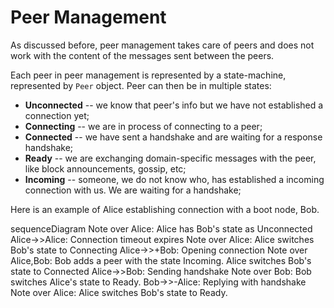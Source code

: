 # Peer Management

As discussed before, peer management takes care of peers and does not work with the content of the
messages sent between the peers.

Each peer in peer management is represented by a state-machine, represented by `Peer` object. Peer can then be in
multiple states:
* **Unconnected** -- we know that peer's info but we have not established a connection yet;
* **Connecting** -- we are in process of connecting to a peer;
* **Connected** -- we have sent a handshake and are waiting for a response handshake;
* **Ready** -- we are exchanging domain-specific messages with the peer, like block announcements, gossip, etc;
* **Incoming** -- someone, we do not know who, has established a incoming connection with us. We are waiting for a handshake;

Here is an example of Alice establishing connection with a boot node, Bob.
<div class="mermaid">
sequenceDiagram
    Note over Alice: Alice has Bob's state as Unconnected
    Alice->>Alice: Connection timeout expires
    Note over Alice: Alice switches Bob's state to Connecting
    Alice->>+Bob: Opening connection
    Note over Alice,Bob: Bob adds a peer with the state Incoming. Alice switches Bob's state to Connected
    Alice->>Bob: Sending handshake
    Note over Bob: Bob switches Alice's state to Ready.
    Bob->>-Alice: Replying with handshake
    Note over Alice: Alice switches Bob's state to Ready.
</div>
